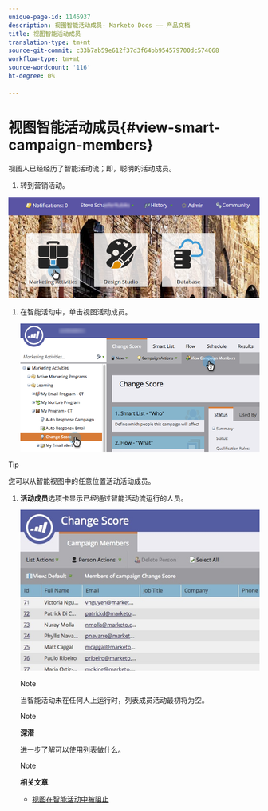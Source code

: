 ```yaml
---
unique-page-id: 1146937
description: 视图智能活动成员- Marketo Docs —— 产品文档
title: 视图智能活动成员
translation-type: tm+mt
source-git-commit: c33b7ab59e612f37d3f64bb954579700dc574068
workflow-type: tm+mt
source-wordcount: '116'
ht-degree: 0%

---
```



# 视图智能活动成员{#view-smart-campaign-members}

视图人已经经历了智能活动流；即，聪明的活动成员。

1. 转到营销活动。

![](assets/login-marketing-activities.png)

1. 在智能活动中，单击视图活动成员。

   ![](assets/changescore-hands.png)

>[!TIP]
>
>您可以从智能视图中的任意位置活动活动成员。

1. **活动成员**&#x200B;选项卡显示已经通过智能活动流运行的人员。

   ![](assets/smartcampaignheader-complete.jpg)

   >[!NOTE]
   >
   >当智能活动未在任何人上运行时，列表成员活动最初将为空。

   >[!NOTE]
   >
   >**深潜**
   >
   >
   >进一步了解可以使用[列表](http://docs.marketo.com/display/docs/smart+lists+and+static+lists)做什么。

   >[!NOTE]
   >
   >**相关文章**
   >
   >    
   >    
   >    * [视图在智能活动中被阻止](view-blocked-people-in-a-smart-campaign.md)


